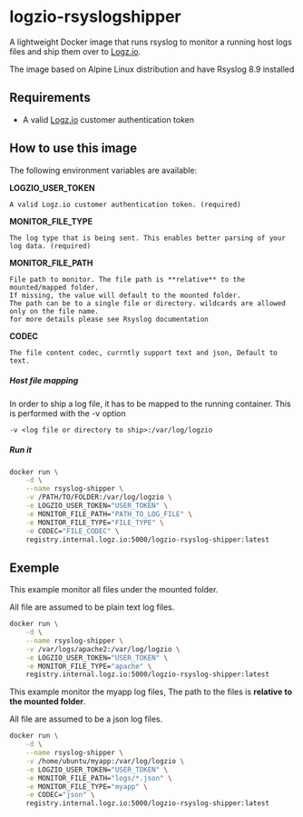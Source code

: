 logzio-rsyslogshipper
=========================

A lightweight Docker image that runs rsyslog to monitor a running host logs files and ship them over to [Logz.io](https://logz.io).

The image based on Alpine Linux distribution and have Rsyslog 8.9 installed

## Requirements
 - A valid [Logz.io](https://logz.io) customer authentication token 


## How to use this image

The following environment variables are available:

**LOGZIO_USER_TOKEN**

	A valid Logz.io customer authentication token. (required)


**MONITOR_FILE_TYPE**

	The log type that is being sent. This enables better parsing of your log data. (required)


**MONITOR_FILE_PATH**

	File path to monitor. The file path is **relative** to the mounted/mapped folder.
	If missing, the value will default to the mounted folder.
	The path can be to a single file or directory. wildcards are allowed only on the file name. 
	for more details please see Rsyslog documentation 

**CODEC**

	The file content codec, currntly support text and json, Default to text.




##### Host file mapping

In order to ship a log file, it has to be mapped to the running container.
This is performed with the -v option

`-v <log file or directory to ship>:/var/log/logzio`
 
 
 
##### Run it

``` bash
docker run \
	-d \
	--name rsyslog-shipper \
	-v /PATH/TO/FOLDER:/var/log/logzio \
	-e LOGZIO_USER_TOKEN="USER_TOKEN" \
	-e MONITOR_FILE_PATH="PATH_TO_LOG_FILE" \
	-e MONITOR_FILE_TYPE="FILE_TYPE" \
	-e CODEC="FILE_CODEC" \
	registry.internal.logz.io:5000/logzio-rsyslog-shipper:latest
```


## Exemple

This example monitor all files under the mounted folder. 

All file are assumed to be plain text log files.  

``` bash
docker run \
	-d \
	--name rsyslog-shipper \
	-v /var/logs/apache2:/var/log/logzio \
	-e LOGZIO_USER_TOKEN="USER_TOKEN" \
	-e MONITOR_FILE_TYPE="apache" \
	registry.internal.logz.io:5000/logzio-rsyslog-shipper:latest
```



This example monitor the myapp log files, The path to the files is **relative to the mounted folder**. 

All file are assumed to be a json log files.

``` bash
docker run \
	-d \
	--name rsyslog-shipper \
	-v /home/ubuntu/myapp:/var/log/logzio \
	-e LOGZIO_USER_TOKEN="USER_TOKEN" \
	-e MONITOR_FILE_PATH="logs/*.json" \
	-e MONITOR_FILE_TYPE="myapp" \
	-e CODEC="json" \
	registry.internal.logz.io:5000/logzio-rsyslog-shipper:latest
```

